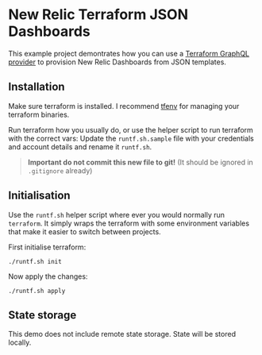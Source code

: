 # New Relic Terraform JSON Dashboards
This example project demontrates how you can use a [Terraform GraphQL provider](https://registry.terraform.io/providers/sullivtr/graphql/latest/docs) to provision New Relic Dashboards from JSON templates.

## Installation
Make sure terraform is installed. I recommend [tfenv](https://github.com/tfutils/tfenv) for managing your terraform binaries.

Run terraform how you usually do, or use the helper script to run terraform with the correct vars:  Update the `runtf.sh.sample` file with your credentials and account details and rename it `runtf.sh`. 

> **Important do not commit this new file to git!** (It should be ignored in `.gitignore` already)


## Initialisation
Use the `runtf.sh` helper script where ever you would normally run `terraform`. It simply wraps the terraform with some environment variables that make it easier to switch between projects.

First initialise terraform:
```
./runtf.sh init
```

Now apply the changes:
```
./runtf.sh apply
```

## State storage
This demo does not include remote state storage. State will be stored locally.

